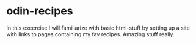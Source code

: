 # odin-recipes
In this excercise I will familiarize with basic html-stuff by setting up 
a site with links to pages containing my fav recipes. Amazing stuff really. 
